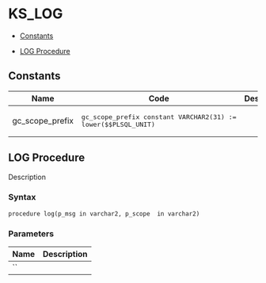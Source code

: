 # KS_LOG



- [Constants](#constants)



- [LOG Procedure](#log)





## Constants<a name="constants"></a>

Name | Code | Description
--- | --- | ---
gc_scope_prefix | <pre>gc_scope_prefix constant VARCHAR2(31) := lower($$PLSQL_UNIT) || '.';</pre> | Standard logger package name






 
## LOG Procedure<a name="log"></a>


<p>
<p>Description</p>
</p>

### Syntax
```plsql
procedure log(p_msg in varchar2, p_scope  in varchar2)
```

### Parameters
Name | Description
--- | ---
`` | 
 
 





 
